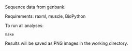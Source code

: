 Sequence data from genbank.

Requirements: raxml, muscle, BioPython

To run all analyses:

    make

Results will be saved as PNG images in the working directory.
